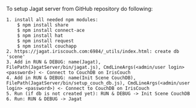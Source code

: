 To setup Jagat server from GitHub repository do following:

	1. install all needed npm modules:
		$ npm install share
		$ npm install connect-ace
		$ npm install hat
		$ npm install request
		$ npm install couchapp
	2. https://jagat.iriscouch.com:6984/_utils/index.html: create db 'scene'
	3. Add in RUN & DEBUG: name(Jagat), FilePath(JagatServer/bin/jagat.js), CmdLineArgs(<admin/user login> <password>) <- Connect to CouchDB on IrisCouch
	4. Add in RUN & DEBUG: name(Init Scene CouchDB), FilePath(JagatServer/bin/setup_couch_db.js), CmdLineArgs(<admin/user login> <password>) <- Connect to CouchDB on IrisCouch
	5. Run (if db is not created yet): RUN & DEBUG -> Init Scene CouchDB
	6. Run: RUN & DEBUG -> Jagat